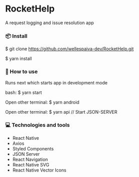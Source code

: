 # RocketHelp

A request logging and issue resolution app

### 📦 Install


$ git clone https://github.com/wellespaiva-dev/RocketHelp.git

$ yarn install


### 🔨 How to use

Runs next which starts app in development mode

bash: 
$ yarn start

Open other terminal: 
$ yarn android

Open other terminal: 
$ yarn api // Start JSON-SERVER
 


### :computer: Technologies and tools

- React Native
- Axios
- Styled Components
- JSON Server
- React Navigation
- React Native SVG
- React Native Vector Icons
